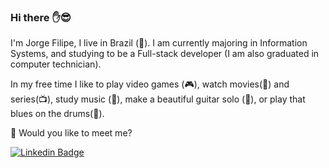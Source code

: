 ### Hi there :hand::sunglasses:

  I'm Jorge Filipe, I live in Brazil (:sunrise_over_mountains:). I am currently majoring in Information Systems, and studying to be a Full-stack developer (I am also graduated in computer technician).

  In my free time I like to play video games (:video_game:), watch movies(:movie_camera:) and series(:tv:), study music (:musical_score:), make a beautiful guitar solo (:guitar:), or play that blues on the drums(:trumpet:).

  :mag_right: Would you like to meet me?

[![Linkedin Badge](https://img.shields.io/badge/-LinkedIn-blue?style=flat-square&logo=Linkedin&logoColor=white&link=https://www.linkedin.com/in/Jorge-Filipe-Silva)](https://www.linkedin.com/in/fill)
